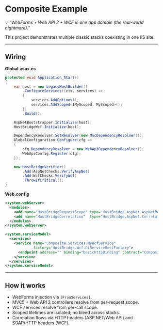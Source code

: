 ﻿[//]: # (./examples/Composite/README.md)

# Composite Example

💡 *“WebForms + Web API 2 + WCF in one app domain (the real-world nightmare).”*

This project demonstrates multiple classic stacks coexisting in one IIS site.

---

## Wiring

**Global.asax.cs**

```csharp
protected void Application_Start()
{
    var host = new LegacyHostBuilder()
        .ConfigureServices((ctx, services) =>
        {
            services.AddOptions();
            services.AddScoped<IMyScoped, MyScoped>();
        })
        .Build();

    AspNetBootstrapper.Initialize(host);
    HostBridgeWcf.Initialize(host);

    DependencyResolver.SetResolver(new MvcDependencyResolver());
    GlobalConfiguration.Configure(cfg =>
    {
        cfg.DependencyResolver = new WebApiDependencyResolver();
        WebApiConfig.Register(cfg);
    });

    new HostBridgeVerifier()
        .Add(AspNetChecks.VerifyAspNet)
        .Add(WcfChecks.VerifyWcf)
        .ThrowIfCritical();
}
```

**Web.config**

```xml
<system.webServer>
  <modules>
    <add name="HostBridgeRequestScope" type="HostBridge.AspNet.AspNetRequestScopeModule" />
    <add name="HostBridgeCorrelation"  type="HostBridge.AspNet.CorrelationHttpModule" />
  </modules>
</system.webServer>

<system.serviceModel>
  <services>
    <service name="Composite.Services.MyWcfService"
             factory="HostBridge.Wcf.DiServiceHostFactory">
      <endpoint address="" binding="basicHttpBinding" contract="Composite.Services.IMyWcfService" />
    </service>
  </services>
</system.serviceModel>
```

---

## How it works

* WebForms injection via `[FromServices]`.
* MVC5 + Web API 2 controllers resolve from per-request scope.
* WCF services resolve from per-call scope.
* Scoped lifetimes are isolated; no bleed across stacks.
* Correlation flows via HTTP headers (ASP.NET/Web API) and SOAP/HTTP headers (WCF).